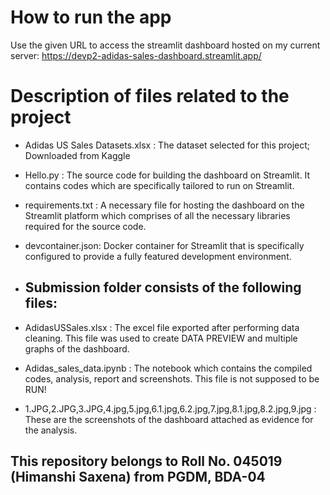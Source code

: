 
# How to run the app

Use the given URL to access the streamlit dashboard hosted on my current server:
https://devp2-adidas-sales-dashboard.streamlit.app/


# Description of files related to the project 

* Adidas US Sales Datasets.xlsx : The dataset selected for this project; Downloaded from Kaggle
* Hello.py : The source code for building the dashboard on Streamlit. It contains codes which are specifically tailored to run on Streamlit.
* requirements.txt : A necessary file for hosting the dashboard on the Streamlit platform which comprises of all the necessary libraries required for the source code.
* devcontainer.json: Docker container for Streamlit that is specifically configured to provide a fully featured development environment.
  
* ## Submission folder consists of the following files:
* AdidasUSSales.xlsx : The excel file exported after performing data cleaning. This file was used to create DATA PREVIEW and multiple graphs of the dashboard.
* Adidas_sales_data.ipynb : The notebook which contains the compiled codes, analysis, report and screenshots. This file is not supposed to be RUN!
* 1.JPG,2.JPG,3.JPG,4.jpg,5.jpg,6.1.jpg,6.2.jpg,7.jpg,8.1.jpg,8.2.jpg,9.jpg : These are the screenshots of the dashboard attached as evidence for the analysis. 















## This repository belongs to Roll No. 045019 (Himanshi Saxena) from PGDM, BDA-04


